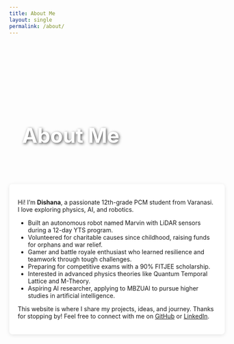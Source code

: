 ```yaml
---
title: About Me
layout: single
permalink: /about/
---
```


<style>
  /* Background header using your own image */
  .page-header {
    background: url('/assets/images/my-background.jpg') no-repeat center center;
    background-size: cover;
    height: 300px;
    position: relative;
    margin-bottom: 2rem;
  }
  .page-header h1 {
    color: white;
    position: absolute;
    bottom: 20px;
    left: 30px;
    font-size: 3rem;
    text-shadow: 2px 2px 6px rgba(0,0,0,0.7);
  }

  /* Scrollable content container */
  .about-content {
    max-height: 450px;
    overflow-y: auto;
    padding: 20px;
    background-color: rgba(255, 255, 255, 0.9);
    border-radius: 8px;
    box-shadow: 0 2px 10px rgba(0,0,0,0.1);
  }
</style>

<div class="page-header">
  <h1>About Me</h1>
</div>

<div class="about-content">

Hi! I’m **Dishana**, a passionate 12th-grade PCM student from Varanasi. I love exploring physics, AI, and robotics.

- Built an autonomous robot named Marvin with LiDAR sensors during a 12-day YTS program.  
- Volunteered for charitable causes since childhood, raising funds for orphans and war relief.  
- Gamer and battle royale enthusiast who learned resilience and teamwork through tough challenges.  
- Preparing for competitive exams with a 90% FITJEE scholarship.  
- Interested in advanced physics theories like Quantum Temporal Lattice and M-Theory.  
- Aspiring AI researcher, applying to MBZUAI to pursue higher studies in artificial intelligence.  

This website is where I share my projects, ideas, and journey. Thanks for stopping by! Feel free to connect with me on [GitHub](https://github.com/meowww11) or [LinkedIn](https://www.linkedin.com/in/yourprofile).

</div>
